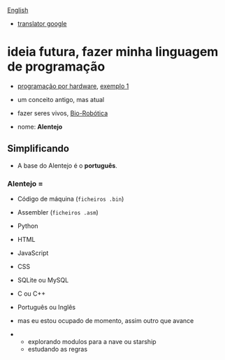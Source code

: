 [English](https://github.com/0joseDark/my-programming-language/blob/main/doc-en/README-en.md)
- [translator google](https://github.com/0joseDark/traslator-google-English-Portuguese)
# ideia futura, fazer minha linguagem de programação
- [programação por hardware](https://github.com/0joseDark/my-programming-language/blob/main/doc-pt/programa%C3%A7%C3%A3o-por-hardware.md), [exemplo 1](https://github.com/0joseDark/my-programming-language/blob/main/doc-pt/Programacao-por-Hardware-1.md)

- um conceito antigo, mas atual
- fazer seres vivos, [Bio-Robótica](https://github.com/0joseDark/my-programming-language/blob/main/doc-pt/Bio-Robotica.md)
- nome: __Alentejo__
## Simplificando
- A base do Alentejo é o **português**.
### Alentejo =  
- Código de máquina (`ficheiros .bin`)  
- Assembler (`ficheiros .asm`)  
- Python  
- HTML  
- JavaScript  
- CSS  
- SQLite ou MySQL  
- C ou C++  
- Português ou Inglês

- mas eu estou ocupado de momento, assim outro que avance
- - explorando modulos para a  nave ou starship
  - estudando as regras

